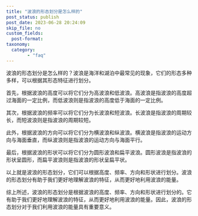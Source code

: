 ```yaml
---
title: "波浪的形态划分是怎么样的"
post_status: publish
post_date: 2023-06-28 20:24:09
skip_file: no
custom_fields: 
  post-format: 
taxonomy:
  category:
        - "faq"
---
```


波浪的形态划分是怎么样的？波浪是海洋和湖泊中最常见的现象，它们的形态多种多样，可以根据其形态特征进行划分。

首先，根据波浪的高度可以将它们分为高波浪和低波浪。高波浪是指波浪的高度超过海面的一定比例，而低波浪则是指波浪的高度低于海面的一定比例。

其次，根据波浪的频率可以将它们分为长波浪和短波浪。长波浪是指波浪的周期较长，而短波浪则是指波浪的周期较短。

此外，根据波浪的方向可以将它们分为横波浪和纵波浪。横波浪是指波浪的运动方向与海面垂直，而纵波浪则是指波浪的运动方向与海面平行。

最后，根据波浪的形状可以将它们分为圆形波浪和扁平波浪。圆形波浪是指波浪的形状呈圆形，而扁平波浪则是指波浪的形状呈扁平状。

以上就是波浪的形态划分，它们可以根据高度、频率、方向和形状进行划分。波浪的形态划分有助于我们更好地理解波浪的特征，从而更好地利用波浪的能量。

综上所述，波浪的形态划分是根据波浪的高度、频率、方向和形状进行划分的。它有助于我们更好地理解波浪的特征，从而更好地利用波浪的能量。因此，波浪的形态划分对于我们利用波浪的能量具有重要意义。
